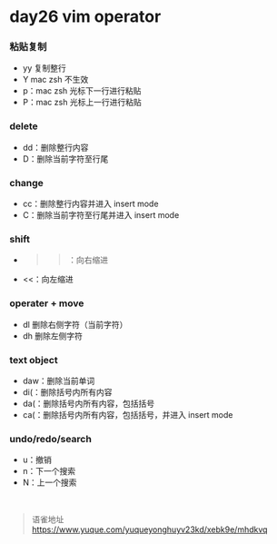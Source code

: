 # day26 vim operator
### 粘贴复制

- yy 复制整行
- Y mac zsh 不生效
- p：mac zsh 光标下一行进行粘贴
- P：mac zsh 光标上一行进行粘贴

### delete

- dd：删除整行内容
- D：删除当前字符至行尾

### change

- cc：删除整行内容并进入 insert mode
- C：删除当前字符至行尾并进入 insert mode

### shift

- > > ：向右缩进
- <<：向左缩进

### operater + move

- dl 删除右侧字符（当前字符）
- dh 删除左侧字符

### text object

- daw：删除当前单词
- di(：删除括号内所有内容
- da(：删除括号内所有内容，包括括号
- ca(：删除括号内所有内容，包括括号，并进入 insert mode

### undo/redo/search

- u：撤销
- n：下一个搜索
- N：上一个搜索

<br>
  
> 语雀地址 https://www.yuque.com/yuqueyonghuyv23kd/xebk9e/mhdkvq